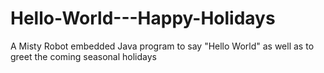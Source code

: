 # Hello-World---Happy-Holidays
A Misty Robot embedded Java program to say "Hello World" as well as to greet the coming seasonal holidays
